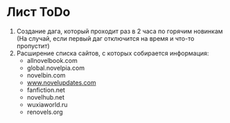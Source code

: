 # Лист ToDo
1. Создание дага, который проходит раз в 2 часа по горячим новинкам (На случай, если первый даг отключится на время и что-то пропустит)
2. Расширение списка сайтов, с которых собирается информация:
    * allnovelbook.com
    * global.novelpia.com
    * novelbin.com
    * www.novelupdates.com
    * fanfiction.net
    * novelhub.net
    * wuxiaworld.ru
    * renovels.org


